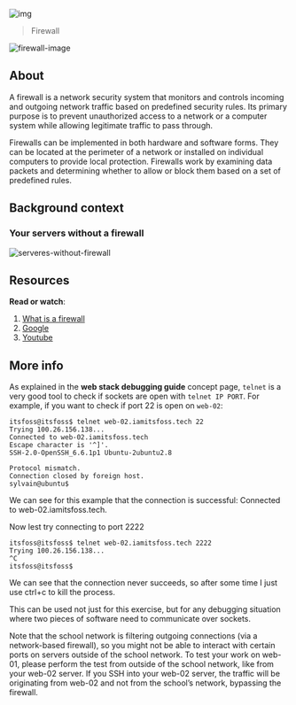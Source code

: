 ![img](https://assets.imaginablefutures.com/media/images/ALX_Logo.max-200x150.png)
  > Firewall

![firewall-image](https://media3.giphy.com/media/RkhMKpIYLT9sukfuXg/200w.webp?cid=ecf05e474t9crl794nus46rjdzrlviax0eil8kwxuu0vt5a7&rid=200w.webp&ct=g)

## About
A firewall is a network security system that monitors and controls incoming and outgoing network traffic based on predefined security rules. Its primary purpose is to prevent unauthorized access to a network or a computer system while allowing legitimate traffic to pass through.

Firewalls can be implemented in both hardware and software forms. They can be located at the perimeter of a network or installed on individual computers to provide local protection. Firewalls work by examining data packets and determining whether to allow or block them based on a set of predefined rules.

## Background context
### Your servers without a firewall
![serveres-without-firewall](https://s3.amazonaws.com/intranet-projects-files/holbertonschool-sysadmin_devops/155/holbertonschool-firewall.gif)

## Resources
__Read or watch__:
1. [What is a firewall](https://en.wikipedia.org/wiki/Firewall_%28computing%29)
2. [Google](https://www.google.com/search?q=ufw+linux)
3. [Youtube](https://www.youtube.com/results?search_query=ufw+firewall+ubuntu)

## More info
As explained in the __web stack debugging guide__ concept page, `telnet` is a very good tool to check if sockets are open with `telnet IP PORT`. For example, if you want to check if port 22 is open on `web-02`:

```
itsfoss@itsfoss$ telnet web-02.iamitsfoss.tech 22
Trying 100.26.156.138...
Connected to web-02.iamitsfoss.tech
Escape character is '^]'.
SSH-2.0-OpenSSH_6.6.1p1 Ubuntu-2ubuntu2.8

Protocol mismatch.
Connection closed by foreign host.
sylvain@ubuntu$
```
We can see for this example that the connection is successful: Connected to web-02.iamitsfoss.tech. 

Now lest try connecting to port 2222

```
itsfoss@itsfoss$ telnet web-02.iamitsfoss.tech 2222
Trying 100.26.156.138...
^C
itsfoss@itsfoss$
```

We can see that the connection never succeeds, so after some time I just use ctrl+c to kill the process.

This can be used not just for this exercise, but for any debugging situation where two pieces of software need to communicate over sockets.

Note that the school network is filtering outgoing connections (via a network-based firewall), so you might not be able to interact with certain ports on servers outside of the school network. To test your work on web-01, please perform the test from outside of the school network, like from your web-02 server. If you SSH into your web-02 server, the traffic will be originating from web-02 and not from the school’s network, bypassing the firewall.